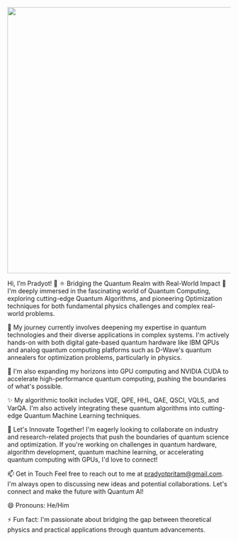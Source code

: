 <p align="center">
<img src="https://www.quantamagazine.org/wp-content/uploads/2020/07/Qubits_2880x1220_Lede_HPA.gif" width="600">
</p>

Hi, I’m Pradyot! 👋
⚛️ Bridging the Quantum Realm with Real-World Impact
👀 I'm deeply immersed in the fascinating world of Quantum Computing, exploring cutting-edge Quantum Algorithms, and pioneering Optimization techniques for both fundamental physics challenges and complex real-world problems.

🌱 My journey currently involves deepening my expertise in quantum technologies and their diverse applications in complex systems. I'm actively hands-on with both digital gate-based quantum hardware like IBM QPUs and analog quantum computing platforms such as D-Wave's quantum annealers for optimization problems, particularly in physics.

🚀 I'm also expanding my horizons into GPU computing and NVIDIA CUDA to accelerate high-performance quantum computing, pushing the boundaries of what's possible.

✨ My algorithmic toolkit includes VQE, QPE, HHL, QAE, QSCI, VQLS, and VarQA. I'm also actively integrating these quantum algorithms into cutting-edge Quantum Machine Learning techniques.

💞️ Let's Innovate Together!
I'm eagerly looking to collaborate on industry and research-related projects that push the boundaries of quantum science and optimization. If you're working on challenges in quantum hardware, algorithm development, quantum machine learning, or accelerating quantum computing with GPUs, I'd love to connect!

📫 Get in Touch
Feel free to reach out to me at pradyotpritam@gmail.com. I'm always open to discussing new ideas and potential collaborations. Let's connect and make the future with Quantum AI!

😄 Pronouns: He/Him

⚡ Fun fact: I'm passionate about bridging the gap between theoretical physics and practical applications through quantum advancements.

